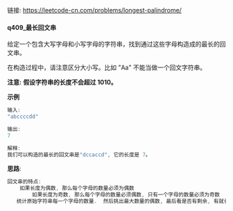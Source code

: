 链接:    https://leetcode-cn.com/problems/longest-palindrome/

#### q409_最长回文串

给定一个包含大写字母和小写字母的字符串，找到通过这些字母构造成的最长的回文串。

在构造过程中，请注意区分大小写。比如 "Aa" 不能当做一个回文字符串。

**注意:**
**假设字符串的长度不会超过 1010。**



**示例**

```java
输入:
"abccccdd"

输出:
7

解释:
我们可以构造的最长的回文串是"dccaccd", 它的长度是 7。
```

**思路**:

```java
回文串的特点:
	如果长度为偶数, 那么每个字母的数量必须为偶数
        如果长度为奇数, 那么每个字母的数量必须偶数, 只有一个字母的数量必须为奇数
   统计原始字符串每一个字母的数量.  然后挑出最大数量的偶数, 最后看是否有剩余, 有就长度+1即可. 
```